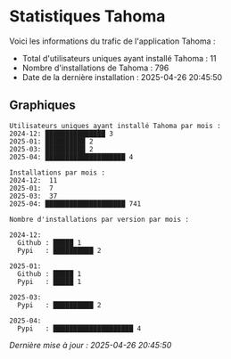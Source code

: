 # Statistiques Tahoma

Voici les informations du trafic de l'application Tahoma :
- Total d'utilisateurs uniques ayant installé Tahoma : 11
- Nombre d'installations de Tahoma : 796
- Date de la dernière installation : 2025-04-26 20:45:50

## Graphiques
```
Utilisateurs uniques ayant installé Tahoma par mois :
2024-12: ███████████████ 3
2025-01: ██████████ 2
2025-03: ██████████ 2
2025-04: ████████████████████ 4
```

```
Installations par mois :
2024-12:  11
2025-01:  7
2025-03:  37
2025-04: ████████████████████ 741
```

```
Nombre d'installations par version par mois :

2024-12:
  Github : █████ 1
  Pypi   : ██████████ 2

2025-01:
  Github : █████ 1
  Pypi   : █████ 1

2025-03:
  Pypi   : ██████████ 2

2025-04:
  Pypi   : ████████████████████ 4
```


*Dernière mise à jour : 2025-04-26 20:45:50*
